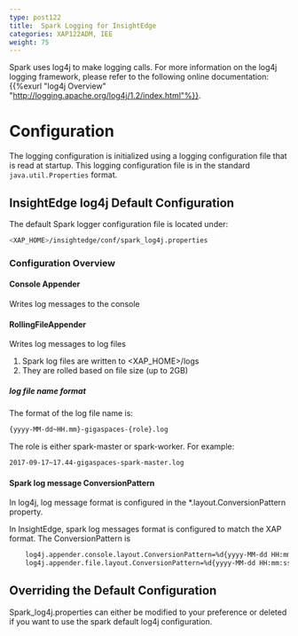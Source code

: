 ```yaml
---
type: post122
title:  Spark Logging for InsightEdge
categories: XAP122ADM, IEE
weight: 75
---
```



Spark uses log4j to make logging calls.
For more information on the log4j logging framework, please refer to the following online documentation: {{%exurl "log4j Overview" "http://logging.apache.org/log4j/1.2/index.html"%}}.

# Configuration

The logging configuration is initialized using a logging configuration file that is read at startup. This logging configuration file is in the standard `java.util.Properties` format.

## InsightEdge log4j Default Configuration

The default Spark logger configuration file is located under:

```bash
<XAP_HOME>/insightedge/conf/spark_log4j.properties
```

### Configuration Overview

#### Console Appender
Writes log messages to the console

#### RollingFileAppender
Writes log messages to log files
1. Spark log files are written to <XAP_HOME>/logs
2. They are rolled based on file size (up to 2GB)

##### log file name format
The format of the log file name is:
```bash
{yyyy-MM-dd~HH.mm}-gigaspaces-{role}.log
```
The role is either spark-master or spark-worker. For example:
```bash
2017-09-17~17.44-gigaspaces-spark-master.log
```
#### Spark log message ConversionPattern
In log4j, log message format is configured in the *.layout.ConversionPattern property.

In InsightEdge, spark log messages format is configured to match the XAP format. The ConversionPattern is
```bash
    log4j.appender.console.layout.ConversionPattern=%d{yyyy-MM-dd HH:mm:ss,SSS} %p [%c] - %m%n
    log4j.appender.file.layout.ConversionPattern=%d{yyyy-MM-dd HH:mm:ss,SSS} %p [%c] - %m%n
```

## Overriding the Default Configuration

Spark_log4j.properties can either be modified to your preference or deleted if you want to use the spark default log4j configuration.
